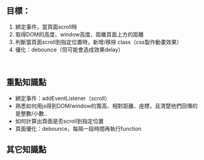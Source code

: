 
## 目標：
1. 綁定事件，當頁面scroll時
2. 取得DOM的高度、window高度、距離頁面上方的距離
3. 判斷當頁面scroll到指定位置時，新增/移除 class（css製作動畫效果）
4. 優化：debounce（但可能會造成效果delay）

<br />  


## 重點知識點
- 綁定事件：addEventListener（scroll）
- 熟悉如何用js得到DOM/window的寬高、相對距離、座標，且清楚他們回傳的是整數/小數..
- 如何計算出頁面是否scroll到指定位置
- 頁面優化：debounce，每隔一段時間再執行function


## 其它知識點



<br />  
